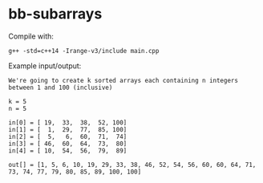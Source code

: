 # bb-subarrays
Compile with:

```g++ -std=c++14 -Irange-v3/include main.cpp```

Example input/output:

```
We're going to create k sorted arrays each containing n integers 
between 1 and 100 (inclusive)

k = 5
n = 5

in[0] = [ 19,  33,  38,  52, 100]
in[1] = [  1,  29,  77,  85, 100]
in[2] = [  5,   6,  60,  71,  74]
in[3] = [ 46,  60,  64,  73,  80]
in[4] = [ 10,  54,  56,  79,  89]

out[] = [1, 5, 6, 10, 19, 29, 33, 38, 46, 52, 54, 56, 60, 60, 64, 71, 73, 74, 77, 79, 80, 85, 89, 100, 100]
```
